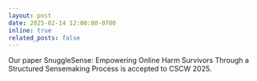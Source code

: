 ```yaml
---
layout: post
date: 2025-02-14 12:00:00-0700
inline: true
related_posts: false
---
```


Our paper SnuggleSense: Empowering Online Harm Survivors Through a Structured Sensemaking Process is accepted to CSCW 2025.